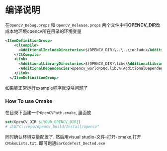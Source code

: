 # 编译说明

在`OpenCV_Debug.props` 和 `OpenCV_Release.props` 两个文件中将**OPENCV_DIR**改成本地环境opencv所在目录的环境变量

```xml
<ItemDefinitionGroup>
    <ClCompile>
      <AdditionalIncludeDirectories>$(OPENCV_DIR)\..\..\include</AdditionalIncludeDirectories>
    </ClCompile>
    <Link>
      <AdditionalLibraryDirectories>$(OPENCV_DIR)\lib</AdditionalLibraryDirectories>
      <AdditionalDependencies>opencv_world450d.lib;%(AdditionalDependencies)</AdditionalDependencies>
    </Link>
  </ItemDefinitionGroup>
```

如果能正常运行example程序就没啥问题了

### How To use Cmake
在目录下面建一个`OpenCVPath.cmake`,
里面放

``` cmake
set(OpenCV_DIR ${YOUR_OPENCV_DIR})
# 比如"C:/repo/opencv_build/Install/opencv"
```
同时确认环境变量配置了.
然后用visual studio-文件-打开-cmake,打开`CMakeLists.txt`.
即可跑通`BarCodeTest_Dected.exe`